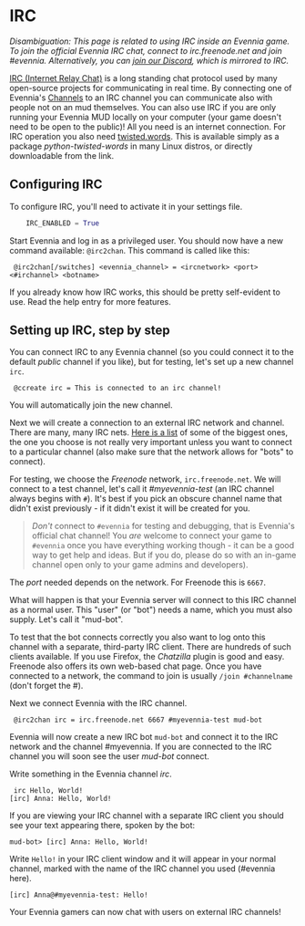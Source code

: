 # IRC


_Disambiguation: This page is related to using IRC inside an Evennia game. To join the official
Evennia IRC chat, connect to irc.freenode.net and join #evennia. Alternatively, you can [join our
Discord](https://discord.gg/NecFePw), which is mirrored to IRC._

[IRC (Internet Relay Chat)](https://en.wikipedia.org/wiki/Internet_Relay_Chat) is a long standing
chat protocol used by many open-source projects for communicating in real time. By connecting one of
Evennia's [Channels](../Components/Communications.md) to an IRC channel you can communicate also with people not on
an mud themselves. You can also use IRC if you are only running your Evennia MUD locally on your
computer (your game doesn't need to be open to the public)! All you need is an internet connection.
For IRC operation you also need [twisted.words](https://twistedmatrix.com/trac/wiki/TwistedWords).
This is available simply as a package *python-twisted-words* in many Linux distros, or directly
downloadable from the link.

## Configuring IRC

To configure IRC, you'll need to activate it in your settings file. 

```python
    IRC_ENABLED = True
```

Start Evennia and log in as a privileged user. You should now have a new command available:
`@irc2chan`. This command is called like this:

     @irc2chan[/switches] <evennia_channel> = <ircnetwork> <port> <#irchannel> <botname>

If you already know how IRC works, this should be pretty self-evident to use. Read the help entry
for more features.

## Setting up IRC, step by step

You can connect IRC to any Evennia channel (so you could connect it to the default *public* channel
if you like), but for testing, let's set up a new channel `irc`.

     @ccreate irc = This is connected to an irc channel!

You will automatically join the new channel.

Next we will create a connection to an external IRC network and channel. There are many, many IRC
nets. [Here is a list](https://www.irchelp.org/networks/popular.html) of some of the biggest
ones, the one you choose is not really very important unless you want to connect to a particular
channel (also make sure that the network allows for "bots" to connect).

For testing, we choose the *Freenode* network, `irc.freenode.net`. We will connect to a test
channel, let's call it *#myevennia-test* (an IRC channel always begins with `#`). It's best if you
pick an obscure channel name that didn't exist previously - if it didn't exist it will be created
for you.

> *Don't* connect to `#evennia` for testing and debugging, that is Evennia's official chat channel!
You *are* welcome to connect your game to `#evennia` once you have everything working though - it
can be a good way to get help and ideas. But if you do, please do so with an in-game channel open
only to your game admins and developers).

The *port* needed depends on the network. For Freenode this is `6667`.

What will happen is that your Evennia server will connect to this IRC channel as a normal user. This
"user" (or "bot") needs a name, which you must also supply. Let's call it "mud-bot".

To test that the bot connects correctly you also want to log onto this channel with a separate,
third-party IRC client. There are hundreds of such clients available. If you use Firefox, the
*Chatzilla* plugin is good and easy. Freenode also offers its own web-based chat page.  Once you
have connected to a network, the command to join is usually `/join #channelname` (don't forget the
#).

Next we connect Evennia with the IRC channel.

     @irc2chan irc = irc.freenode.net 6667 #myevennia-test mud-bot

Evennia will now create a new IRC bot `mud-bot` and connect it to the IRC network and the channel
#myevennia. If you are connected to the IRC channel you will soon see the user *mud-bot* connect.

Write something in the Evennia channel *irc*.

     irc Hello, World!
    [irc] Anna: Hello, World!

If you are viewing your IRC channel with a separate IRC client you should see your text appearing
there, spoken by the bot:

    mud-bot> [irc] Anna: Hello, World!

Write `Hello!` in your IRC client window and it will appear in your normal channel, marked with the
name of the IRC channel you used (#evennia here).

    [irc] Anna@#myevennia-test: Hello!

Your Evennia gamers can now chat with users on external IRC channels!
